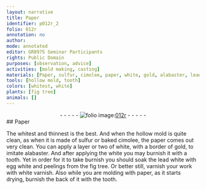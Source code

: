 ```yaml
---
layout: narrative
title: Paper
identifier: p012r_2
folio: 012r
annotation: no
author:
mode: annotated
editor: GR8975 Seminar Participants
rights: Public Domain
purposes: [observation, advice]
activities: [mold making, casting]
materials: [Paper, sulfur, cimolee, paper, white, gold, alabaster, lead white, egg white, fig tree, white varnish]
tools: [hollow mold, tooth]
colors: [whitest, white]
plants: [fig tree]
animals: []
---
```


 <div class="folio" align="center">- - - - - <a href="http://gallica.bnf.fr/ark:/12148/btv1b10500001g/f29.image" target="_blank"><img src="https://cu-mkp.github.io/GR8975-edition/assets/photo-icon.png" alt="folio image: " style="display:inline-block; margin-bottom:-3px;"/>012r</a> - - - - - </div> 
##  <span class="material">Paper</span> 

 
 <span class="activity"></span> <span class="activity"></span>  The <span class="color">whitest</span> and thinnest is the best. And when the <span class="tool">hollow mold</span> is quite clean, as when it is made of <span class="material">sulfur</span> or <span class="material_format">baked <span class="material">cimolee</span></span>, the <span class="material">paper</span> comes out very clean. You can apply a layer or two of <span class="material"><span class="color">white</span></span>, with a border of <span class="material">gold</span>, to imitate <span class="material">alabaster</span>. And after applying the <span class="material"><span class="color">white</span></span> you may burnish it with a <span class="tool">tooth</span>.  Yet in order for it to take burnish you should soak the <span class="material">lead <span class="color">white</span></span> with <span class="material">egg white</span> and <span class="material_format">peelings from the <span class="material"><span class="plant">fig tree</span></span></span>. Or better still, varnish your work with <span class="material"><span class="color">white</span> varnish</span>. Also while you are molding with <span class="material">paper</span>, as it starts drying, burnish the back of it with the <span class="tool">tooth</span>. 
 